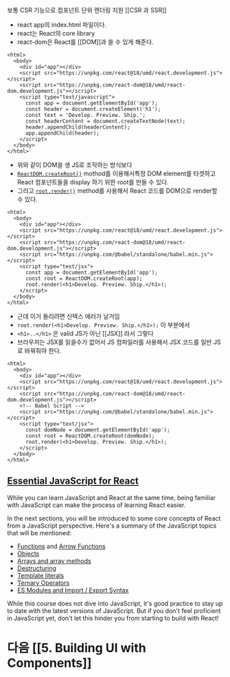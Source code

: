 보통 CSR 기능으로 컴포넌트 단위 렌더링 지원 [[CSR 과 SSR]]

- react app의 index.html 파일이다. 
- react는 React의 core library
- react-dom은 React를 [[DOM]]과 쓸 수 있게 해준다.
```
<html>
  <body>
    <div id="app"></div>
    <script src="https://unpkg.com/react@18/umd/react.development.js"></script>
    <script src="https://unpkg.com/react-dom@18/umd/react-dom.development.js"></script>
    <script type="text/javascript">
      const app = document.getElementById('app');
      const header = document.createElement('h1');
      const text = 'Develop. Preview. Ship.';
      const headerContent = document.createTextNode(text);
      header.appendChild(headerContent);
      app.appendChild(header);
    </script>
  </body>
</html>
```
- 위와 같이 DOM을 생 JS로 조작하는 방식보다
- [`ReactDOM.createRoot()`](https://react.dev/reference/react-dom/client/createRoot) mothod를 이용해서특정 DOM element를 타겟하고 React 컴포넌트들을 display 하기 위한 root를 만들 수 있다.
- 그리고 [`root.render()`](https://react.dev/reference/react-dom/client/hydrateRoot#root-render) method를 사용해서 React 코드를 DOM으로 render할 수 있다.
```
<html>
  <body>
    <div id="app"></div>
    <script src="https://unpkg.com/react@18/umd/react.development.js"></script>
    <script src="https://unpkg.com/react-dom@18/umd/react-dom.development.js"></script>
    <script src="https://unpkg.com/@babel/standalone/babel.min.js"></script>
    <script type="text/jsx">
      const app = document.getElementById('app');
      const root = ReactDOM.createRoot(app);
      root.render(<h1>Develop. Preview. Ship.</h1>);
    </script>
  </body>
</html>
```
- 근데 이거 돌리려면 신텍스 에러가 날거임
- `root.render(<h1>Develop. Preview. Ship.</h1>);` 이 부분에서 
- `<h1>..</h1>` 은 valid JS가 아닌 [[JSX]] 라서 그렇다 
- 브라우저는 JSX를 읽을수가 없어서 JS 컴파일러를 사용해서 JSX 코드를 일반 JS로 바꿔줘야 한다.
```
<html>
  <body>
    <div id="app"></div>
    <script src="https://unpkg.com/react@18/umd/react.development.js"></script>
    <script src="https://unpkg.com/react-dom@18/umd/react-dom.development.js"></script>
    <!-- Babel Script -->
    <script src="https://unpkg.com/@babel/standalone/babel.min.js"></script>
    <script type="text/jsx">
      const domNode = document.getElementById('app');
      const root = ReactDOM.createRoot(domNode);
      root.render(<h1>Develop. Preview. Ship.</h1>);
    </script>
  </body>
</html>
```


## [Essential JavaScript for React](https://nextjs.org/learn/react-foundations/getting-started-with-react#essential-javascript-for-react)

While you can learn JavaScript and React at the same time, being familiar with JavaScript can make the process of learning React easier.

In the next sections, you will be introduced to some core concepts of React from a JavaScript perspective. Here's a summary of the JavaScript topics that will be mentioned:

- [Functions](https://developer.mozilla.org/docs/Web/JavaScript/Guide/Functions) and [Arrow Functions](https://developer.mozilla.org/docs/Web/JavaScript/Reference/Functions/Arrow_functions)
- [Objects](https://developer.mozilla.org/docs/Web/JavaScript/Reference/Global_Objects/Object)
- [Arrays and array methods](https://developer.mozilla.org/docs/Web/JavaScript/Reference/Global_Objects/Array)
- [Destructuring](https://developer.mozilla.org/docs/Web/JavaScript/Reference/Operators/Destructuring_assignment)
- [Template literals](https://developer.mozilla.org/docs/Web/JavaScript/Reference/Template_literals)
- [Ternary Operators](https://developer.mozilla.org/docs/Web/JavaScript/Reference/Operators/Conditional_Operator)
- [ES Modules and Import / Export Syntax](https://developer.mozilla.org/docs/Web/JavaScript/Guide/Modules)

While this course does not dive into JavaScript, it's good practice to stay up to date with the latest versions of JavaScript. But if you don't feel proficient in JavaScript yet, don't let this hinder you from starting to build with React!

# 다음 [[5. Building UI with Components]]


